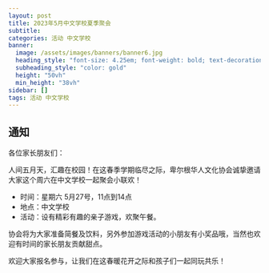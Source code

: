 ```yaml
---
layout: post
title: 2023年5月中文学校夏季聚会
subtitle: 
categories: 活动 中文学校
banner:
  image: /assets/images/banners/banner6.jpg
  heading_style: "font-size: 4.25em; font-weight: bold; text-decoration: underline"
  subheading_style: "color: gold"
  height: "50vh"
  min_height: "38vh"
sidebar: []
tags: 活动 中文学校
---
```


## 通知

各位家长朋友们：

人间五月天，汇趣在校园！在这春季学期临尽之际，卑尔根华人文化协会诚挚邀请大家这个周六在中文学校一起聚会小联欢！

* 时间：星期六 5月27号，11点到14点
* 地点：中文学校
* 活动：设有精彩有趣的亲子游戏，欢聚午餐。

协会将为大家准备简餐及饮料，另外参加游戏活动的小朋友有小奖品哦，当然也欢迎有时间的家长朋友贡献甜点。

欢迎大家报名参与，让我们在这春暖花开之际和孩子们一起同玩共乐！

